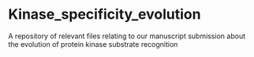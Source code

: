 # Kinase_specificity_evolution
A repository of relevant files relating to our manuscript submission about the evolution of protein kinase substrate recognition
